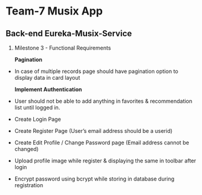 # Team-7 Musix App

## Back-end Eureka-Musix-Service 

1. Milestone 3 - Functional Requirements

    **Pagination**
- In case of multiple records page should have pagination option to display data in card layout

    **Implement Authentication**
- User should not be able to add anything in favorites & recommendation list until logged in.
- Create Login Page
- Create Register Page (User’s email address should be a userid)
- Create Edit Profile / Change Password page (Email address cannot be changed)
- Upload profile image while register & displaying the same in toolbar after login
- Encrypt password using bcrypt while storing in database during registration